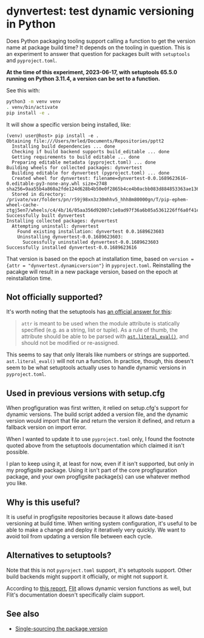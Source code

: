 # dynvertest: test dynamic versioning in Python

Does Python packaging tooling support calling a function to get the version name at package build time?
It depends on the tooling in question.
This is an experiment to answer that question for packages built with `setuptools` and `pyproject.toml`.

**At the time of this experiment, 2023-06-17, with setuptools 65.5.0 running on Python 3.11.4, a version can be set to a function.**

See this with:

```sh
python3 -m venv venv
. venv/bin/activate
pip install -e .
```

It will show a specific version being installed, like:

```text
(venv) user@host> pip install -e .
Obtaining file:///Users/mrled/Documents/Repositories/pptt2
  Installing build dependencies ... done
  Checking if build backend supports build_editable ... done
  Getting requirements to build editable ... done
  Preparing editable metadata (pyproject.toml) ... done
Building wheels for collected packages: dynvertest
  Building editable for dynvertest (pyproject.toml) ... done
  Created wheel for dynvertest: filename=dynvertest-0.0.1689623616-0.editable-py3-none-any.whl size=2748 sha256=9aa55b4a860a2fde124d628b4b50e0f2865b4ce4b0acbb083d884853363ae136
  Stored in directory: /private/var/folders/pn/r59j98xn3z30mhhv5_hhh8m80000gn/T/pip-ephem-wheel-cache-ztgj5en7/wheels/c4/4b/16/05aa356d92007c1e0ad97f36a6b05a5361226ff6a0f41edd01
Successfully built dynvertest
Installing collected packages: dynvertest
  Attempting uninstall: dynvertest
    Found existing installation: dynvertest 0.0.1689623603
    Uninstalling dynvertest-0.0.1689623603:
      Successfully uninstalled dynvertest-0.0.1689623603
Successfully installed dynvertest-0.0.1689623616
```

That version is based on the epoch at installation time,
based on `version = {attr = "dynvertest.dynamicversion"}` in `pyproject.toml`.
Reinstalling the pacakge will result in a new package version,
based on the epoch at reinstallation time.

## Not officially supported?

It's worth noting that the setuptools has [an official answer for this](https://setuptools.pypa.io/en/latest/userguide/pyproject_config.html#attr):

> `attr` is meant to be used when the module attribute is statically specified (e.g. as a string, list or tuple). As a rule of thumb, the attribute should be able to be parsed with [`ast.literal_eval()`](https://docs.python.org/3/library/ast.html#ast.literal_eval), and should not be modified or re-assigned.

This seems to say that only literals like numbers or strings are supported.
`ast.literal_eval()` will not run a function.
In practice, though, this doesn't seem to be what setuptools actually uses to handle dynamic versions in `pyproject.toml`.

## Used in previous versions with setup.cfg

When progfiguration was first written,
it relied on setup.cfg's support for dynamic versions.
The build script added a version file,
and the dynamic version would import that file and return the version it defined,
and return a fallback version on import error.

When I wanted to update it to use `pyproject.toml` only,
I found the footnote quoted above from the setuptools documentation which claimed it isn't possible.

I plan to keep using it, at least for now, even if it isn't supported,
but only in my progfigsite package.
Using it isn't part of the core progfiguration package,
and your own progfigsite package(s) can use whatever method you like.

## Why is this useful?

It is useful in progfigsite repositories because it allows date-based versioning at build time.
When writing system configuration,
it's useful to be able to make a change and deploy it iteratively very quickly.
We want to avoid toil from updating a version file between each cycle.

## Alternatives to setuptools?

Note that this is not `pyproject.toml` support, it's setuptools support.
Other build backends might support it officially,
or might not support it.

According to
[this report](https://stackoverflow.com/questions/70272023/using-pyproject-toml-with-flexible-version-from-datetime),
[Flit](https://flit.pypa.io/en/latest/index.html)
allows dynamic version functions as well,
but Flit's documentation doesn't specifically claim support.

## See also

* [Single-sourcing the package version](https://packaging.python.org/en/latest/guides/single-sourcing-package-version/)
